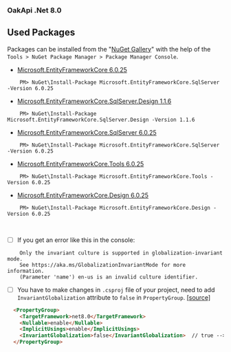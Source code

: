 ### OakApi .Net 8.0

## Used Packages
Packages can be installed from the "[NuGet Gallery](https://www.nuget.org/packages/Microsoft.AspNet.Identity.Core)" with the help of the `Tools > NuGet Package Manager > Package Manager Console`.

- [Microsoft.EntityFrameworkCore 6.0.25](https://www.nuget.org/packages/Microsoft.EntityFrameworkCore/6.0.25)
```
    PM> NuGet\Install-Package Microsoft.EntityFrameworkCore.SqlServer -Version 6.0.25
```
- [Microsoft.EntityFrameworkCore.SqlServer.Design 1.1.6](https://www.nuget.org/packages/Microsoft.EntityFrameworkCore.SqlServer.Design/1.1.6)
```
    PM> NuGet\Install-Package Microsoft.EntityFrameworkCore.SqlServer.Design -Version 1.1.6
```
- [Microsoft.EntityFrameworkCore.SqlServer 6.0.25](https://www.nuget.org/packages/Microsoft.EntityFrameworkCore.SqlServer/6.0.25)
```
    PM> NuGet\Install-Package Microsoft.EntityFrameworkCore.SqlServer -Version 6.0.25
```
- [Microsoft.EntityFrameworkCore.Tools 6.0.25](https://www.nuget.org/packages/Microsoft.EntityFrameworkCore.Tools/6.0.25)
```
    PM> NuGet\Install-Package Microsoft.EntityFrameworkCore.Tools -Version 6.0.25
```
- [Microsoft.EntityFrameworkCore.Design 6.0.25](https://www.nuget.org/packages/Microsoft.EntityFrameworkCore.Design/6.0.25)
```
    PM> NuGet\Install-Package Microsoft.EntityFrameworkCore.Design -Version 6.0.25
```

<br />

- [ ] If you get an error like this in the console:
```
    Only the invariant culture is supported in globalization-invariant mode. 
    See https://aka.ms/GlobalizationInvariantMode for more information. 
    (Parameter 'name') en-us is an invalid culture identifier.
```
- [ ] You have to make changes in `.csproj` file of your project, need to add `InvariantGlobalization` attribute to `false` in `PropertyGroup`. [[source]](https://stackoverflow.com/questions/76394279/scaffold-dbcontext-culturenotfoundexception-only-the-invariant-culture-is-sup)
```html
  <PropertyGroup>
    <TargetFramework>net8.0</TargetFramework>
    <Nullable>enable</Nullable>
    <ImplicitUsings>enable</ImplicitUsings>
    <InvariantGlobalization>false</InvariantGlobalization>  // true --> false
  </PropertyGroup>
```